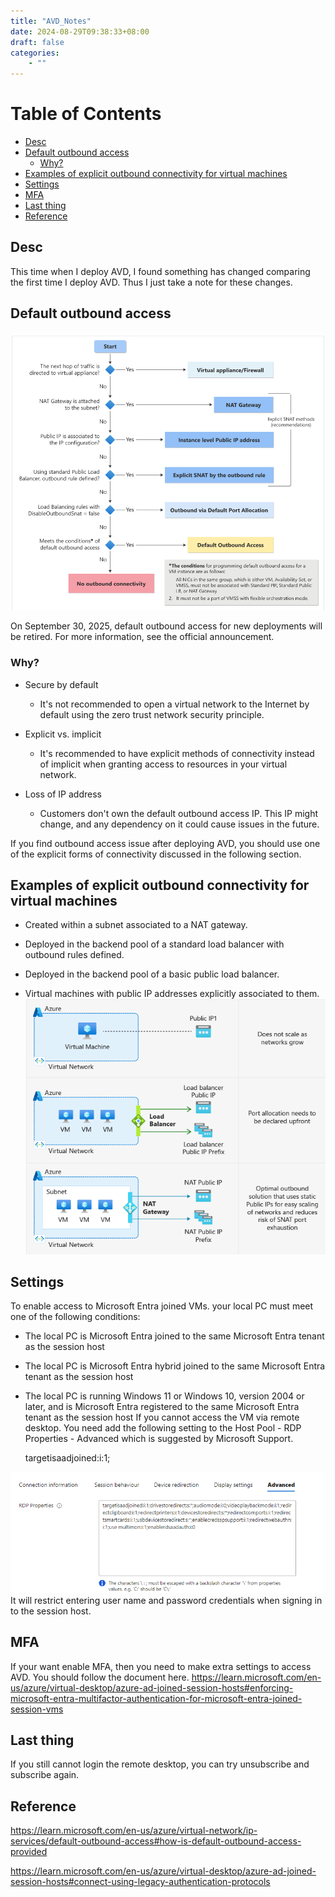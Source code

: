 ```yaml
---
title: "AVD_Notes"
date: 2024-08-29T09:38:33+08:00
draft: false
categories:
    - ""
---
```

# Table of Contents
- [Desc](#desc)
- [Default outbound access](#default-outbound-access)
  - [Why?](#why)
- [Examples of explicit outbound connectivity for virtual machines](#examples-of-explicit-outbound-connectivity-for-virtual-machines)
- [Settings](#settings)
- [MFA](#mfa)
- [Last thing](#last-thing)
- [Reference](#reference)

## Desc
This time when I deploy AVD, I found something has changed comparing the first time I deploy AVD. Thus I just take a note for these changes.

## Default outbound access
![alt text](image-2.png)

On September 30, 2025, default outbound access for new deployments will be retired. For more information, see the official announcement.

### Why?
- Secure by default
   - It's not recommended to open a virtual network to the Internet by default using the zero trust network security principle.
  
- Explicit vs. implicit
   - It's recommended to have explicit methods of connectivity instead of implicit when granting access to resources in your virtual network.

- Loss of IP address
   - Customers don't own the default outbound access IP. This IP might change, and any dependency on it could cause issues in the future.
  
If you find outbound access issue after deploying AVD, you should use one of the explicit forms of connectivity discussed in the following section.

## Examples of explicit outbound connectivity for virtual machines
- Created within a subnet associated to a NAT gateway.

- Deployed in the backend pool of a standard load balancer with outbound rules defined.

- Deployed in the backend pool of a basic public load balancer.

- Virtual machines with public IP addresses explicitly associated to them.
![alt text](image.png)


## Settings
To enable access to Microsoft Entra joined VMs. your local PC must meet one of the following conditions:
- The local PC is Microsoft Entra joined to the same Microsoft Entra tenant as the session host
- The local PC is Microsoft Entra hybrid joined to the same Microsoft Entra tenant as the session host
- The local PC is running Windows 11 or Windows 10, version 2004 or later, and is Microsoft Entra registered to the same Microsoft Entra tenant as the session host
If you cannot access the VM via remote desktop. You need add the following setting to the Host Pool - RDP Properties - Advanced which is suggested by Microsoft Support.

    targetisaadjoined:i:1;


![alt text](image-3.png)
It will restrict entering user name and password credentials when signing in to the session host.

## MFA
If your want enable MFA, then you need to make extra settings to access AVD.
You should follow the document here. https://learn.microsoft.com/en-us/azure/virtual-desktop/azure-ad-joined-session-hosts#enforcing-microsoft-entra-multifactor-authentication-for-microsoft-entra-joined-session-vms


## Last thing
If you still cannot login the remote desktop, you can try unsubscribe and subscribe again.

## Reference
https://learn.microsoft.com/en-us/azure/virtual-network/ip-services/default-outbound-access#how-is-default-outbound-access-provided

https://learn.microsoft.com/en-us/azure/virtual-desktop/azure-ad-joined-session-hosts#connect-using-legacy-authentication-protocols